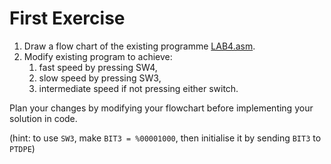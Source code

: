 # First Exercise

1. Draw a flow chart of the existing programme [LAB4.asm](https://github.com/cpjobling/eg-151-microcontrollers/blob/master/src/lab1/PROG4.asm).
2. Modify existing program to achieve:
   1. fast speed by pressing SW4, 
   2. slow speed by pressing SW3, 
   3. intermediate speed if not pressing either switch.

Plan your changes by modifying your flowchart before implementing your solution in code.

(hint: to use `SW3`, make `BIT3 = %00001000`, then initialise it by sending `BIT3` to `PTDPE`)

